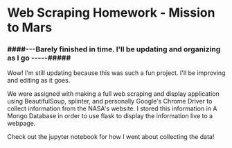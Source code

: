 # Web Scraping Homework - Mission to Mars
### ####---Barely finished in time. I'll be updating and organizing as I go -----#####
Wow! I'm still updating because this was such a fun project. I'll be improving and editing as it goes. 

We were assigned with making a full web scraping and display application using BeautifulSoup, splinter, and personally Google's Chrome Driver to collect information from the NASA's website. I stored this information in A Mongo Database in order to use flask to display the information live to a webpage. 

Check out the jupyter notebook for how I went about collecting the data! 

